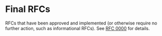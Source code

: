 # Final RFCs

RFCs that have been approved and implemented (or otherwise require no further
action, such as informational RFCs). See [RFC 0000](../final/0000-rfc_process) for
details.
